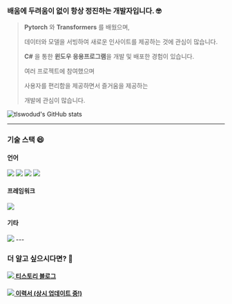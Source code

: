 <!--
**umi0410/umi0410** is a ✨ _special_ ✨ repository because its `README.md` (this file) appears on your GitHub profile.

Here are some ideas to get you started:

- 🔭 I’m currently working on ...
- 🌱 I’m currently learning ...
- 👯 I’m looking to collaborate on ...
- 🤔 I’m looking for help with ...
- 💬 Ask me about ...
- 📫 How to reach me: ...
- 😄 Pronouns: ...
- ⚡ Fun fact: ...
-->
<!-- 
shields.io 참고: https://shields.io/
icon 참고: https://simpleicons.org/?q=go
 -->

### 배움에 두려움이 없이 항상 정진하는 개발자입니다. 🤓

> 
> **Pytorch** 와 **Transformers** 를 배웠으며,
>
> 데이터와 모델을 서빙하여 새로운 인사이트를 제공하는 것에 관심이 많습니다.
>
> **C#** 을 통한 **윈도우 응용프로그램**을 개발 및 배포한 경험이 있습니다.
>
> 여러 프로젝트에 참여했으며 
>
> 사용자를 편리함을 제공하면서 즐거움을 제공하는
>
> 개발에 관심이 많습니다.
> 


![tlswodud's GitHub stats](https://github-readme-stats.vercel.app/api?username=tlswodud&count_private=true&show_icons=true&theme=github_white)

---

### 기술 스택 😄

#### 언어
<img src="https://img.shields.io/badge/Python-3776AB?style=flat&logo=python&logoColor=white"/>  <img src="https://img.shields.io/badge/JavaScript-F7DF1E?&style=flat&logo=Java&logoColor=white"/>
<img src="https://img.shields.io/badge/JavaScript-F7DF1E?&style=flat&logo=C++&logoColor=white"/>
<img src="https://img.shields.io/badge/JavaScript-F7DF1E?&style=flat&logo=C#&logoColor=white"/>

#### 프레임워크

<img src="https://img.shields.io/badge/PyTorch-EE4C2C?&style=flat&logo=PyTorch&logoColor=white"/>  

#### 기타

   <img src="https://img.shields.io/badge/Docker-2496ED?style=flat&logo=docker&logoColor=white"/>  
---

### 더 알고 싶으시다면? 🤗

#### [<img src="https://img.shields.io/badge/Tistory-000000?style=flat&logo=Tistory&logoColor=white"/> 티스토리 블로그](https://fktshin.tistory.com/)
#### [<img src="https://img.shields.io/badge/Notion-000000?style=flat&logo=Notion&logoColor=white"/> 이력서 (상시 업데이트 중!)]([(https://www.notion.so/ea7eab8bf8e940aab47ae03205671d43))
